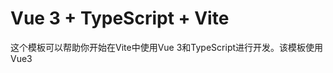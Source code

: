# Vue 3 + TypeScript + Vite

这个模板可以帮助你开始在Vite中使用Vue 3和TypeScript进行开发。该模板使用Vue3 <script setup> sfc，查看[script setup docs](https://v3.vuejs.org/api/sfc-script-setup.html#sfc-script-setup) 脚本设置文档了解更多信息。
在 [Vue Docs TypeScript Guide](https://vuejs.org/guide/typescript/overview.html#project-setup)指南中了解更多关于推荐的项目设置和IDE支持的信息。

## UI库使用naive-ui

## 图标库使用vicons/ionicons5

## vue3+ts+vite+pinia+axios+vuerouter@4+dayjs

目前只是一个模版框架
